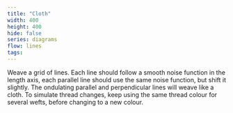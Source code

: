 ```yaml
---
title: "Cloth"
width: 400
height: 400
hide: false
series: diagrams
flow: lines
tags:
---
```


Weave a grid of lines. Each line should follow a smooth noise function in the length axis, each parallel line should use the same noise function, but shift it slightly. The ondulating parallel and perpendicular lines will weave like a cloth. To simulate thread changes, keep using the same thread colour for several wefts, before changing to a new colour.
